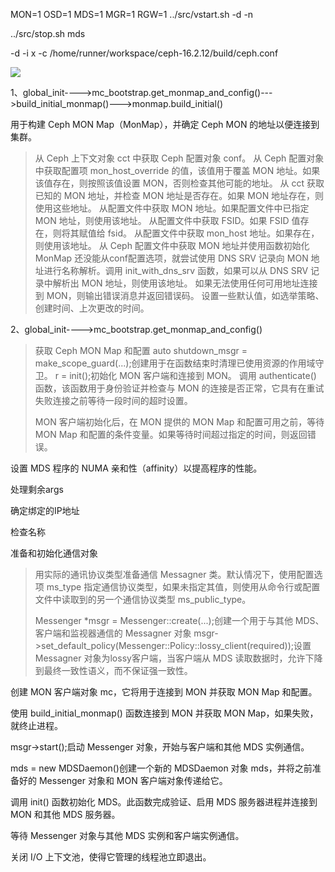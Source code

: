MON=1 OSD=1 MDS=1 MGR=1 RGW=1 ../src/vstart.sh -d -n

../src/stop.sh mds

-d -i x -c /home/runner/workspace/ceph-16.2.12/build/ceph.conf

![](https://gitee.com/hxc8/images6/raw/master/img/202407182357564.jpg)

1、global_init---->mc_bootstrap.get_monmap_and_config()--->build_initial_monmap()--->monmap.build_initial()

用于构建 Ceph MON Map（MonMap），并确定 Ceph MON 的地址以便连接到集群。

> 从 Ceph 上下文对象 cct 中获取 Ceph 配置对象 conf。
> 从 Ceph 配置对象中获取配置项 mon_host_override 的值，该值用于覆盖 MON 地址。如果该值存在，则按照该值设置 MON，否则检查其他可能的地址。
> 从 cct 获取已知的 MON 地址，并检查 MON 地址是否存在。如果 MON 地址存在，则使用这些地址。
> 从配置文件中获取 MON 地址。如果配置文件中已指定 MON 地址，则使用该地址。
> 从配置文件中获取 FSID。如果 FSID 值存在，则将其赋值给 fsid。
> 从配置文件中获取 mon_host 地址。如果存在，则使用该地址。
> 从 Ceph 配置文件中获取 MON 地址并使用函数初始化 MonMap
> 还没能从conf配置选项，就尝试使用 DNS SRV 记录向 MON 地址进行名称解析。调用 init_with_dns_srv 函数，如果可以从 DNS SRV 记录中解析出 MON 地址，则使用该地址。
> 如果无法使用任何可用地址连接到 MON，则输出错误消息并返回错误码。
> 设置一些默认值，如选举策略、创建时间、上次更改的时间。


2、global_init---->mc_bootstrap.get_monmap_and_config()

> 获取 Ceph MON Map 和配置
> auto shutdown_msgr = make_scope_guard(...);创建用于在函数结束时清理已使用资源的作用域守卫。
> r = init();初始化 MON 客户端和连接到 MON。
> 调用 authenticate() 函数，该函数用于身份验证并检查与 MON 的连接是否正常，它具有在重试失败连接之前等待一段时间的超时设置。
> 
> MON 客户端初始化后，在 MON 提供的 MON Map 和配置可用之前，等待 MON Map 和配置的条件变量。如果等待时间超过指定的时间，则返回错误。


设置 MDS 程序的 NUMA 亲和性（affinity）以提高程序的性能。

处理剩余args

确定绑定的IP地址

检查名称

准备和初始化通信对象

> 用实际的通讯协议类型准备通信 Messagner 类。默认情况下，使用配置选项 ms_type 指定通信协议类型，如果未指定其值，则使用从命令行或配置文件中读取到的另一个通信协议类型 ms_public_type。
> 
> Messenger *msgr = Messenger::create(...);创建一个用于与其他 MDS、客户端和监视器通信的 Messagner 对象
> msgr->set_default_policy(Messenger::Policy::lossy_client(required));设置 Messagner 对象为lossy客户端，当客户端从 MDS 读取数据时，允许下降到最终一致性语义，而不保证强一致性。
> 


创建 MON 客户端对象 mc，它将用于连接到 MON 并获取 MON Map 和配置。

使用 build_initial_monmap() 函数连接到 MON 并获取 MON Map，如果失败，就终止进程。

msgr->start();启动 Messenger 对象，开始与客户端和其他 MDS 实例通信。

mds = new MDSDaemon()创建一个新的 MDSDaemon 对象 mds，并将之前准备好的 Messenger 对象和 MON 客户端对象传递给它。

调用 init() 函数初始化 MDS。此函数完成验证、启用 MDS 服务器进程并连接到 MON 和其他 MDS 服务器。

等待 Messenger 对象与其他 MDS 实例和客户端实例通信。

关闭 I/O 上下文池，使得它管理的线程池立即退出。